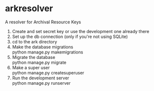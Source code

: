 # arkresolver
A resolver for Archival Resource Keys

1. Create and set secret key or use the development one already there
2. Set up the db connection (only if you're not using SQLite)
3. cd to the ark directory
4. Make the database migrations\
    python manage.py makemigrations
5. Migrate the database\
    python manage.py migrate
6. Make a super user\
    python manage.py createsuperuser
7. Run the development server\
    python manage.py runserver

